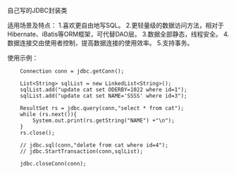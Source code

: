 
自己写的JDBC封装类


适用场景及特点：
  1.喜欢更自由地写SQL。
  2.更轻量级的数据访问方法，相对于Hibernate、iBatis等ORM框架，可代替DAO层。
  3.数据全部静态，线程安全。
  4.数据连接交由使用者控制，提高数据连接的使用效率。
  5.支持事务。
  
  
  使用示例：
  
        Connection conn = jdbc.getConn();

        List<String> sqlList = new LinkedList<String>();
        sqlList.add("update cat set ODERBY=1022 where id=1");
        sqlList.add("update cat set NAME='SSSS' where id=3");

        ResultSet rs = jdbc.query(conn,"select * from cat");
        while (rs.next()){
            System.out.print(rs.getString("NAME") +"\n");
        }
        rs.close();

        // jdbc.sql(conn,"delete from cat where id=4");
        // jdbc.StartTransaction(conn,sqlList);

        jdbc.closeConn(conn);
        
